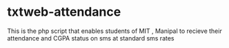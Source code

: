 txtweb-attendance
=================

This is the php script that enables students of MIT , Manipal to recieve their attendance and CGPA status on sms at standard sms rates
